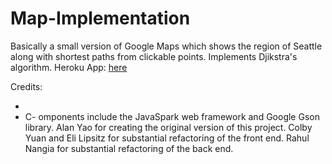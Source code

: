 # Map-Implementation
Basically a small version of Google Maps which shows the region of Seattle along with shortest paths from clickable points.
Implements Djikstra's algorithm.
Heroku App: [here](https://git.heroku.com/huskymaps-saashm.git)

Credits:
- [](https://www.openstreetmap.org/copyright)
- [](https://opendatacommons.org/licenses/odbl/)
C- omponents include the JavaSpark web framework and Google Gson library. Alan Yao for creating the original version of this project. Colby Yuan and Eli Lipsitz for substantial refactoring of the front end. Rahul Nangia for substantial refactoring of the back end.
